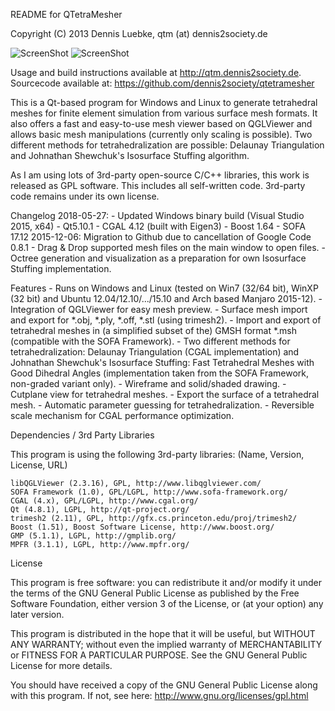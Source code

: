 README for QTetraMesher

Copyright (C) 2013 Dennis Luebke, qtm (at) dennis2society.de

![ScreenShot](https://qtm.dennis2society.de/images/qtm_win_with_octree.jpg )
![ScreenShot](https://qtm.dennis2society.de/images/qtm_with_stuffing_options.jpg )

Usage and build instructions available at http://qtm.dennis2society.de.
Sourcecode available at: https://github.com/dennis2society/qtetramesher

This is a Qt-based program for Windows and Linux to generate tetrahedral meshes for 
finite element simulation from various surface mesh formats. It also offers a fast 
and easy-to-use mesh viewer based on QGLViewer and allows basic mesh manipulations 
(currently only scaling is possible). Two different methods for tetrahedralization 
are possible: Delaunay Triangulation and Johnathan Shewchuk's Isosurface Stuffing algorithm.

As I am using lots of 3rd-party open-source C/C++ libraries, this work is released 
as GPL software. This includes all self-written code. 3rd-party code remains under 
its own license.

Changelog
  2018-05-27:
		- Updated Windows binary build (Visual Studio 2015, x64)
			- Qt5.10.1
			- CGAL 4.12 (built with Eigen3)
			- Boost 1.64
			- SOFA 17.12
  2015-12-06:
        Migration to Github due to cancellation of Google Code
  0.8.1
	- Drag & Drop supported mesh files on the main window to open files.
	- Octree generation and visualization as a preparation for own Isosurface Stuffing implementation.

Features
    - Runs on Windows and Linux (tested on Win7 (32/64 bit), WinXP (32 bit) and Ubuntu 12.04/12.10/.../15.10 and Arch based Manjaro 2015-12).
    - Integration of QGLViewer for easy mesh preview.
    - Surface mesh import and export for *.obj, *.ply, *.off, *.stl (using trimesh2).
    - Import and export of tetrahedral meshes in (a simplified subset of the) GMSH format *.msh 
      (compatible with the SOFA Framework).
    - Two different methods for tetrahedralization: Delaunay Triangulation (CGAL implementation) and 
      Johnathan Shewchuk's Isosurface Stuffing: Fast Tetrahedral Meshes with Good Dihedral Angles 
      (implementation taken from the SOFA Framework, non-graded variant only).
    - Wireframe and solid/shaded drawing.
    - Cutplane view for tetrahedral meshes.
    - Export the surface of a tetrahedral mesh.
    - Automatic parameter guessing for tetrahedralization.
    - Reversible scale mechanism for CGAL performance optimization.


Dependencies / 3rd Party Libraries

  This program is using the following 3rd-party libraries: (Name, Version, License, URL)

    libQGLViewer (2.3.16), GPL, http://www.libqglviewer.com/
    SOFA Framework (1.0), GPL/LGPL, http://www.sofa-framework.org/
    CGAL (4.x), GPL/LGPL, http://www.cgal.org/
    Qt (4.8.1), LGPL, http://qt-project.org/
    trimesh2 (2.11), GPL, http://gfx.cs.princeton.edu/proj/trimesh2/
    Boost (1.51), Boost Software License, http://www.boost.org/
    GMP (5.1.1), LGPL, http://gmplib.org/
    MPFR (3.1.1), LGPL, http://www.mpfr.org/

License

This program is free software: you can redistribute it and/or modify it 
under the terms of the GNU General Public License as published by the Free 
Software Foundation, either version 3 of the License, or (at your option) any 
later version.

This program is distributed in the hope that it will be useful,
but WITHOUT ANY WARRANTY; without even the implied warranty of
MERCHANTABILITY or FITNESS FOR A PARTICULAR PURPOSE.  See the
GNU General Public License for more details.

You should have received a copy of the GNU General Public License
along with this program.  If not, see here: http://www.gnu.org/licenses/gpl.html


